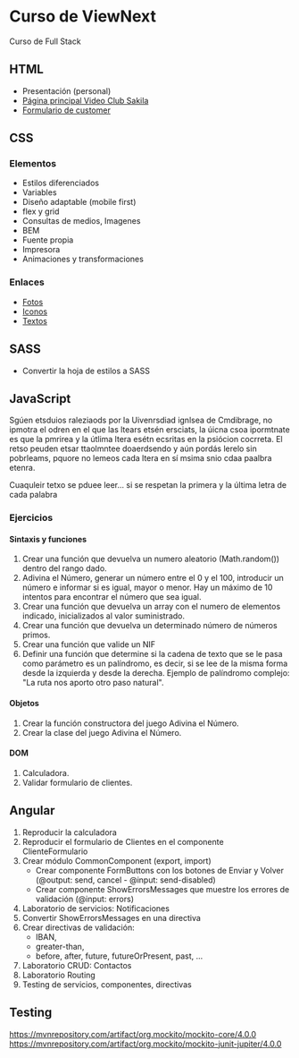 # Curso de ViewNext
Curso de Full Stack

## HTML

- Presentación (personal)
- [Página principal Video Club Sakila](https://dev.mysql.com/doc/sakila/en/)
- [Formulario de customer](https://dev.mysql.com/doc/sakila/en/sakila-structure-tables-customer.html)

## CSS
### Elementos

- Estilos diferenciados
- Variables
- Diseño adaptable (mobile first)
- flex y grid
- Consultas de medios, Imagenes
- BEM
- Fuente propia
- Impresora
- Animaciones y transformaciones

### Enlaces

- [Fotos](https://picsum.photos/)
- [Iconos](https://fontawesome.com/)
- [Textos](https://www.lipsum.com/)

## SASS

- Convertir la hoja de estilos a SASS

## JavaScript

Sgúen etsduios raleziaods por la Uivenrsdiad ignlsea de Cmdibrage, no ipmotra el odren en el que las ltears etsén ersciats, la úicna csoa ipormtnate es que la pmrirea y la útlima ltera esétn ecsritas en la psiócion cocrreta. El retso peuden etsar ttaolmntee doaerdsendo y aún pordás lerelo sin pobrleams, pquore no lemeos cada ltera en sí msima snio cdaa paalbra etenra.

Cuaquleir tetxo se pduee leer... si se respetan la primera y la última letra de cada palabra

### Ejercicios

#### Sintaxis y funciones

1. Crear una función que devuelva un numero aleatorio (Math.random()) dentro del rango dado.
2. Adivina el Número, generar un número entre el 0 y el 100, introducir un número e informar si es igual, mayor o menor. Hay un máximo de 10 intentos para encontrar el número que sea igual.
3. Crear una función que devuelva un array con el numero de elementos indicado, inicializados al valor suministrado.
4. Crear una función que devuelva un determinado número de números primos.
5. Crear una función que valide un NIF
6. Definir una función que determine si la cadena de texto que se le pasa como parámetro es un palíndromo, es decir, si se lee de la misma forma desde la izquierda y desde la derecha. Ejemplo de palíndromo complejo: "La ruta nos aporto otro paso natural".

#### Objetos

1. Crear la función constructora del juego Adivina el Número.
2. Crear la clase del juego Adivina el Número.

#### DOM

1. Calculadora.
2. Validar formulario de clientes.


## Angular

1. Reproducir la calculadora
2. Reproducir el formulario de Clientes en el componente ClienteFormulario
3. Crear módulo CommonComponent (export, import)
    - Crear componente FormButtons con los botones de Enviar y Volver (@output: send, cancel - @input: send-disabled)
    - Crear componente ShowErrorsMessages que muestre los errores de validación (@input: errors)
4. Laboratorio de servicios: Notificaciones
5. Convertir ShowErrorsMessages en una directiva
6. Crear directivas de validación:
    - IBAN, 
    - greater-than, 
    - before, after, future, futureOrPresent, past, ...
7. Laboratorio CRUD: Contactos
8. Laboratorio Routing
9. Testing de servicios, componentes, directivas

## Testing

https://mvnrepository.com/artifact/org.mockito/mockito-core/4.0.0
https://mvnrepository.com/artifact/org.mockito/mockito-junit-jupiter/4.0.0
